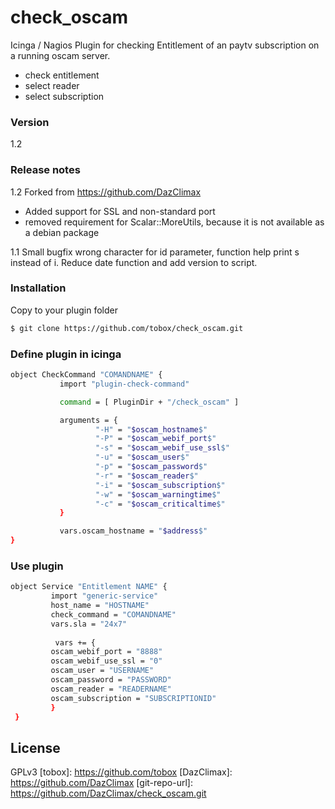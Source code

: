 # check_oscam

Icinga / Nagios Plugin for checking Entitlement of an paytv subscription on a running oscam server.

  - check entitlement
  - select reader
  - select subscription

### Version
1.2

### Release notes
1.2
Forked from <https://github.com/DazClimax>
* Added support for SSL and non-standard port
* removed requirement for Scalar::MoreUtils, because it is not available as a debian package

1.1
Small bugfix wrong character for id parameter, function help print s instead of i.
Reduce date function and add version to script.

### Installation

Copy to your plugin folder

```sh
$ git clone https://github.com/tobox/check_oscam.git
```

### Define plugin in icinga

```sh
object CheckCommand "COMANDNAME" {
           import "plugin-check-command"

           command = [ PluginDir + "/check_oscam" ]

           arguments = {
                   "-H" = "$oscam_hostname$"
                   "-P" = "$oscam_webif_port$"
                   "-s" = "$oscam_webif_use_ssl$"
                   "-u" = "$oscam_user$"
                   "-p" = "$oscam_password$"
                   "-r" = "$oscam_reader$"
                   "-i" = "$oscam_subscription$"
                   "-w" = "$oscam_warningtime$"
                   "-c" = "$oscam_criticaltime$"
           }

           vars.oscam_hostname = "$address$"
}
```

### Use plugin

```sh
object Service "Entitlement NAME" {
         import "generic-service"
         host_name = "HOSTNAME"
         check_command = "COMANDNAME"
         vars.sla = "24x7"
 
          vars += {
         oscam_webif_port = "8888"
         oscam_webif_use_ssl = "0"
         oscam_user = "USERNAME"
         oscam_password = "PASSWORD"
         oscam_reader = "READERNAME"
         oscam_subscription = "SUBSCRIPTIONID"
         }
 }
```

License
----

GPLv3
   [tobox]: <https://github.com/tobox>
   [DazClimax]: <https://github.com/DazClimax>
   [git-repo-url]: <https://github.com/DazClimax/check_oscam.git>
